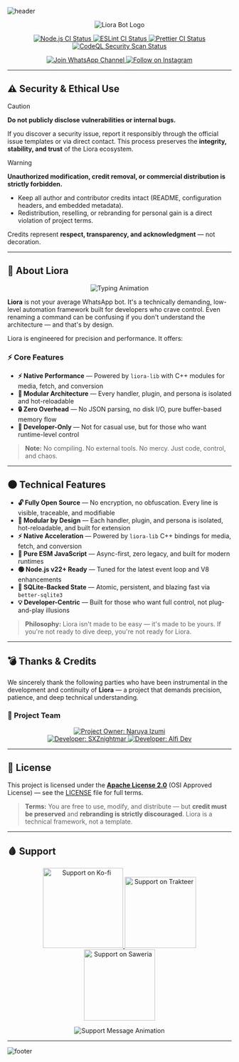 ![header](https://capsule-render.vercel.app/api?type=waving&color=0:0B3D91,50:1A1F71,100:4B0082&height=250&section=header&text=Liora%20WhatsApp%20Bot&fontSize=55&fontAlignY=35&animation=twinkling&fontColor=ffffff)

<div align="center">

![Liora Bot Logo](https://qu.ax/SUDjH.png)

<p align="center">
<a href="https://github.com/naruyaizumi/liora/actions/workflows/node.js.yml">
  <img src="https://img.shields.io/github/actions/workflow/status/naruyaizumi/liora/node.js.yml?label=Node.js%20CI&style=for-the-badge&logo=github&logoColor=white&color=1A1F71&labelColor=2F2F2F" alt="Node.js CI Status"/>
</a>
<a href="https://github.com/naruyaizumi/liora/actions/workflows/eslint.yml">
  <img src="https://img.shields.io/github/actions/workflow/status/naruyaizumi/liora/eslint.yml?label=ESLint&style=for-the-badge&logo=eslint&logoColor=white&color=1A1F71&labelColor=2F2F2F" alt="ESLint CI Status"/>
</a>
<a href="https://github.com/naruyaizumi/liora/actions/workflows/prettier.yml">
  <img src="https://img.shields.io/github/actions/workflow/status/naruyaizumi/liora/prettier.yml?label=Prettier&style=for-the-badge&logo=prettier&logoColor=white&color=1A1F71&labelColor=2F2F2F" alt="Prettier CI Status"/>
</a>
<a href="https://github.com/naruyaizumi/liora/actions/workflows/codeql.yml">
  <img src="https://img.shields.io/github/actions/workflow/status/naruyaizumi/liora/codeql.yml?label=CodeQL&style=for-the-badge&logo=github&logoColor=white&color=1A1F71&labelColor=2F2F2F" alt="CodeQL Security Scan Status"/>
</a>
</p>

<p align="center">
<a href="https://whatsapp.com/channel/0029Vb5vz4oDjiOfUeW2Mt03">
  <img src="https://img.shields.io/badge/WhatsApp-Channel-1A1F71?style=for-the-badge&logo=whatsapp&logoColor=white&labelColor=2F2F2F" alt="Join WhatsApp Channel"/>
</a>
<a href="https://instagram.com/naruyaizumi">
  <img src="https://img.shields.io/badge/Instagram-@naruyaizumi-1A1F71?style=for-the-badge&logo=instagram&logoColor=white&labelColor=2F2F2F" alt="Follow on Instagram"/>
</a>
</p>

</div>

---

## ⚠️ Security & Ethical Use

> [!CAUTION]
> **Do not publicly disclose vulnerabilities or internal bugs.**
>
> If you discover a security issue, report it responsibly through the official issue templates or via direct contact. This process preserves the **integrity, stability, and trust** of the Liora ecosystem.

> [!WARNING]
> **Unauthorized modification, credit removal, or commercial distribution is strictly forbidden.**
>
> - Keep all author and contributor credits intact (README, configuration headers, and embedded metadata).
> - Redistribution, reselling, or rebranding for personal gain is a direct violation of project terms.
>
> Credits represent **respect, transparency, and acknowledgment** — not decoration.

---

## 🌌 About Liora

<div align="center">

![Typing Animation](https://readme-typing-svg.herokuapp.com?size=28&duration=3500&color=1A1F71&center=true&vCenter=true&width=600&lines=🌌+Liora+–+WhatsApp+Bot;Built+for+Developers;Precision+%26+Performance)

</div>

**Liora** is not your average WhatsApp bot. It's a technically demanding, low-level automation framework built for developers who crave control. Even renaming a command can be confusing if you don't understand the architecture — and that's by design.

Liora is engineered for precision and performance. It offers:

### ⚡ Core Features

- **⚡ Native Performance** — Powered by `liora-lib` with C++ modules for media, fetch, and conversion
- **🔧 Modular Architecture** — Every handler, plugin, and persona is isolated and hot-reloadable
- **🔒 Zero Overhead** — No JSON parsing, no disk I/O, pure buffer-based memory flow
- **🧠 Developer-Only** — Not for casual use, but for those who want runtime-level control

> **Note:** No compiling. No external tools. No mercy. Just code, control, and chaos.

---

## 🌑 Technical Features

- **🔓 Fully Open Source** — No encryption, no obfuscation. Every line is visible, traceable, and modifiable
- **🧩 Modular by Design** — Each handler, plugin, and persona is isolated, hot-reloadable, and built for extension
- **⚡ Native Acceleration** — Powered by `liora-lib` C++ bindings for media, fetch, and conversion
- **📜 Pure ESM JavaScript** — Async-first, zero legacy, and built for modern runtimes
- **🟢 Node.js v22+ Ready** — Tuned for the latest event loop and V8 enhancements
- **💾 SQLite-Backed State** — Atomic, persistent, and blazing fast via `better-sqlite3`
- **💡 Developer-Centric** — Built for those who want full control, not plug-and-play illusions

> **Philosophy:** Liora isn't made to be easy — it's made to be yours. If you're not ready to dive deep, you're not ready for Liora.

---

## 💣 Thanks & Credits

We sincerely thank the following parties who have been instrumental in the development and continuity of **Liora** — a project that demands precision, patience, and deep technical understanding.

### 👥 Project Team

<p align="center">
  <a href="https://linkbio.co/naruyaizumi">
    <img src="https://img.shields.io/badge/Owner-Naruya%20Izumi-1A1F71?style=for-the-badge&logo=github&logoColor=white&labelColor=2F2F2F" alt="Project Owner: Naruya Izumi"/>
  </a>
  <br/>
  <a href="https://wa.me/6281398961382">
    <img src="https://img.shields.io/badge/Developer-SXZnightmar-1A1F71?style=for-the-badge&logo=whatsapp&logoColor=white&labelColor=2F2F2F" alt="Developer: SXZnightmar"/>
  </a>
  <a href="https://wa.me/6287831816747">
    <img src="https://img.shields.io/badge/Developer-Alfi%20Dev-1A1F71?style=for-the-badge&logo=whatsapp&logoColor=white&labelColor=2F2F2F" alt="Developer: Alfi Dev"/>
  </a>
</p>

---

## 🔪 License

This project is licensed under the **[Apache License 2.0](https://opensource.org/licenses/Apache-2.0)** (OSI Approved License) — see the [LICENSE](LICENSE) file for full terms.

> **Terms:** You are free to use, modify, and distribute — but **credit must be preserved** and **rebranding is strictly discouraged**. Liora is a technical framework, not a template.

---

## 🩸 Support

<p align="center">
  <a href="https://ko-fi.com/naruyaizumi" target="_blank">
    <img src="https://storage.ko-fi.com/cdn/kofi3.png?v=3" width="180" alt="Support on Ko-fi"/>
  </a>
  <a href="https://trakteer.id/naruyaizumi" target="_blank">
    <img src="https://trakteer.id/images/mix/navbar-logo-lite.png" width="160" alt="Support on Trakteer"/>
  </a>
  <a href="https://saweria.co/naruyaizumi" target="_blank">
    <img src="https://user-images.githubusercontent.com/26188697/180601310-e82c63e4-412b-4c36-b7b5-7ba713c80380.png" width="160" alt="Support on Saweria"/>
  </a>
</p>

<p align="center">
  <img src="https://readme-typing-svg.demolab.com?font=Fira+Code&weight=600&size=20&duration=3000&pause=1000&color=1A1F71&center=true&vCenter=true&width=500&lines=Your+support+keeps+this+project+alive!;Thank+you+for+helping+me+grow" alt="Support Message Animation"/>
</p>

---

![footer](https://capsule-render.vercel.app/api?type=waving&color=0:0B3D91,50:1A1F71,100:4B0082&height=150&section=footer)
